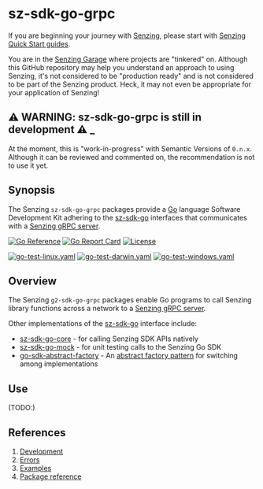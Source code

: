 # sz-sdk-go-grpc

If you are beginning your journey with [Senzing],
please start with [Senzing Quick Start guides].

You are in the [Senzing Garage] where projects are "tinkered" on.
Although this GitHub repository may help you understand an approach to using Senzing,
it's not considered to be "production ready" and is not considered to be part of the Senzing product.
Heck, it may not even be appropriate for your application of Senzing!

## :warning: WARNING: sz-sdk-go-grpc is still in development :warning: _

At the moment, this is "work-in-progress" with Semantic Versions of `0.n.x`.
Although it can be reviewed and commented on,
the recommendation is not to use it yet.

## Synopsis

The Senzing `sz-sdk-go-grpc` packages provide a [Go]
language Software Development Kit adhering to the
[sz-sdk-go] interfaces that communicates with a [Senzing gRPC server].

[![Go Reference](https://pkg.go.dev/badge/github.com/senzing-garage/g2-sdk-go-grpc.svg)](https://pkg.go.dev/github.com/senzing-garage/g2-sdk-go-grpc)
[![Go Report Card](https://goreportcard.com/badge/github.com/senzing-garage/g2-sdk-go-grpc)](https://goreportcard.com/report/github.com/senzing-garage/g2-sdk-go-grpc)
[![License](https://img.shields.io/badge/License-Apache2-brightgreen.svg)](https://github.com/senzing-garage/g2-sdk-go-grpc/blob/main/LICENSE)

[![go-test-linux.yaml](https://github.com/senzing-garage/g2-sdk-go-grpc/actions/workflows/go-test-linux.yaml/badge.svg)](https://github.com/senzing-garage/g2-sdk-go-grpc/actions/workflows/go-test-linux.yaml)
[![go-test-darwin.yaml](https://github.com/senzing-garage/g2-sdk-go-grpc/actions/workflows/go-test-darwin.yaml/badge.svg)](https://github.com/senzing-garage/g2-sdk-go-grpc/actions/workflows/go-test-darwin.yaml)
[![go-test-windows.yaml](https://github.com/senzing-garage/g2-sdk-go-grpc/actions/workflows/go-test-windows.yaml/badge.svg)](https://github.com/senzing-garage/g2-sdk-go-grpc/actions/workflows/go-test-windows.yaml)

## Overview

The Senzing `g2-sdk-go-grpc` packages enable Go programs to call Senzing library functions
across a network to a
[Senzing gRPC server](https://github.com/senzing-garage/servegrpc).

Other implementations of the [sz-sdk-go]
interface include:

- [sz-sdk-go-core] - for calling Senzing SDK APIs natively
- [sz-sdk-go-mock] - for unit testing calls to the Senzing Go SDK
- [go-sdk-abstract-factory] - An [abstract factory pattern] for switching among implementations

## Use

(TODO:)

## References

1. [Development]
1. [Errors]
1. [Examples]
1. [Package reference]

[abstract factory pattern]: https://en.wikipedia.org/wiki/Abstract_factory_pattern
[Development]: docs/development.md
[Errors]: docs/errors.md
[Examples]: docs/examples.md
[go-sdk-abstract-factory]: https://github.com/senzing-garage/go-sdk-abstract-factory
[Go]: https://go.dev/
[Package reference]: https://pkg.go.dev/github.com/senzing-garage/sz-sdk-go-core
[Senzing Garage]: https://github.com/senzing-garage-garage
[Senzing gRPC server]: https://github.com/senzing-garage/servegrpc
[Senzing Quick Start guides]: https://docs.senzing.com/quickstart/
[Senzing]: https://senzing.com/
[sz-sdk-go-core]: https://github.com/senzing-garage/sz-sdk-go-core
[sz-sdk-go-mock]: https://github.com/senzing-garage/sz-sdk-go-mock
[sz-sdk-go]: https://github.com/senzing-garage/sz-sdk-go
